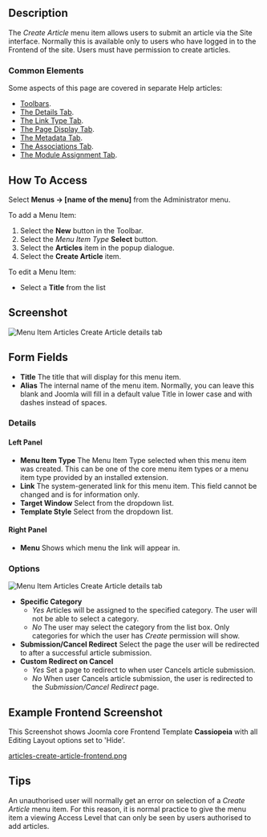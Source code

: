 <!-- Filename: Help4.x:Menu_Item:_Create_Article / Display title: Create Article -->

## Description

The *Create Article* menu item allows users to submit an article via the
Site interface. Normally this is available only to users who have logged
in to the Frontend of the site. Users must have permission to create articles.

### Common Elements

Some aspects of this page are covered in separate Help articles:

* [Toolbars](jdocmanual?article=help/common-elements/toolbars).
* [The Details Tab](jdocmanual?article=help/menu-items-common/menu-item-details).
* [The Link Type Tab](jdocmanual?article=help/menu-items-common/menu-item-link-type).
* [The Page Display Tab](jdocmanual?article=help/menu-items-common/menu-item-page-display).
* [The Metadata Tab](jdocmanual?article=help/menu-items-common/menu-item-metadata).
* [The Associations Tab](jdocmanual?article=help/common-elements/edit-associations).
* [The Module Assignment Tab](jdocmanual?article=help/menu-items-common/menu-item-module-assignment).

## How To Access

Select **Menus → \[name of the menu\]** from the Administrator menu.

To add a Menu Item:

1.  Select the **New** button in the Toolbar.
2.  Select the *Menu Item Type* **Select** button.
3.  Select the **Articles** item in the popup dialogue.
4.  Select the **Create Article** item.

To edit a Menu Item:

- Select a **Title** from the list

## Screenshot

![Menu Item Articles Create Article details tab](../../../en/images/menu-items/articles-create-article-details-tab.png)

## Form Fields

- **Title** The title that will display for this menu item.
- **Alias** The internal name of the menu item. Normally, you can leave
  this blank and Joomla will fill in a default value Title in lower case
  and with dashes instead of spaces.

### Details

#### Left Panel

- **Menu Item Type** The Menu Item Type selected when this menu item
  was created. This can be one of the core menu item types or a menu
  item type provided by an installed extension.
- **Link** The system-generated link for this menu item. This field
  cannot be changed and is for information only.
- **Target Window** Select from the dropdown list.
- **Template Style** Select from the dropdown list.

#### Right Panel

- **Menu** Shows which menu the link will appear in.

### Options

![Menu Item Articles Create Article details tab](../../../en/images/menu-items/articles-create-article-options-tab.png)

- **Specific Category**
  - *Yes* Articles will be assigned to the specified category. The user
    will not be able to select a category.
  - *No* The user may select the category from the list box. Only
    categories for which the user has *Create* permission will show.
- **Submission/Cancel Redirect** Select the page the user will be
  redirected to after a successful article submission.
- **Custom Redirect on Cancel**
  - *Yes* Set a page to redirect to when user Cancels article submission.
  - *No* When user Cancels article submission, the user is redirected to
    the *Submission/Cancel Redirect* page.

## Example Frontend Screenshot

This Screenshot shows Joomla core Frontend Template **Cassiopeia** with all
Editing Layout options set to 'Hide'.

[articles-create-article-frontend.png](../../../en/images/menu-items/articles-create-article-frontend.png)

## Tips

An unauthorised user will normally get an error on selection of a
*Create Article* menu item. For this reason, it is normal practice to give
the menu item a viewing Access Level that can only be seen by users
authorised to add articles.
